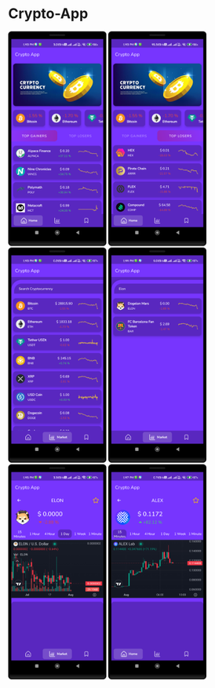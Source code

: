 ﻿# Crypto-App

 <img  src="crypto1.png" alt="screenshot1" width =200 />
 <img  src="crypto2.png" alt="screenshot2" width =200 />
 <img  src="crypto3.png" alt="screenshot3" width =200 />
 <img  src="crypto4.png" alt="screenshot4" width =200 />
 <img  src="crypto5.png" alt="screenshot5" width =200 />
 <img  src="crypto6.png" alt="screenshot6" width =200 />
